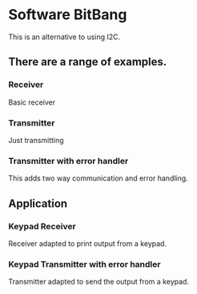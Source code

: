 # Software BitBang

This is an alternative to using I2C.

## There are a range of examples.

### Receiver

Basic receiver

### Transmitter

Just transmitting

### Transmitter with error handler

This adds two way communication and error handling.

## Application

### Keypad Receiver

Receiver adapted to print output from a keypad.

### Keypad Transmitter with error handler

Transmitter adapted to send the output from a keypad.

